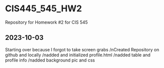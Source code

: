 # CIS445_545_HW2
Repository for Homework #2 for CIS 545
## 2023-10-03
Starting over because I forgot to take screen grabs
/nCreated Repository on github and locally
/nadded and initialized profile.html
/nadded table and profile info
/nadded background pic and css
